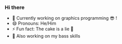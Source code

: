 ### Hi there 
- 🔭 Currently working on graphics programming 😎 !
- 😄 Pronouns: He/Him
- ⚡ Fun fact: The cake is a lie 🎂
- 🎸 Also working on my bass skills 
<!--
**VHSCODE/VHSCODE** is a ✨ _special_ ✨ repository because its `README.md` (this file) appears on your GitHub profile.

-->
